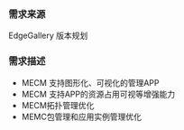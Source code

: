 ### 需求来源

EdgeGallery 版本规划

### 需求描述
- MECM 支持图形化、可视化的管理APP
- MECM 支持APP的资源占用可视等增强能力
- MECM拓扑管理优化
- MEMC包管理和应用实例管理优化